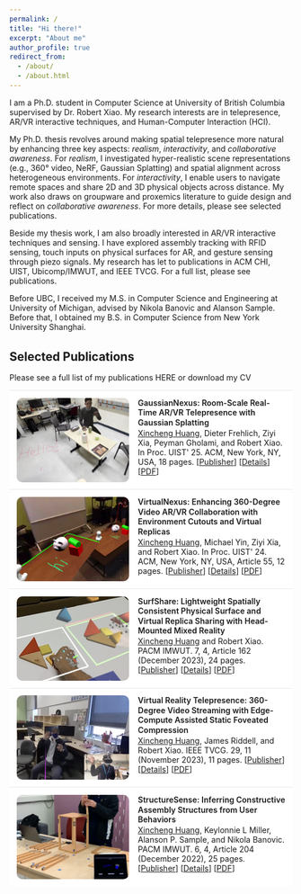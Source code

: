 ```yaml
---
permalink: /
title: "Hi there!"
excerpt: "About me"
author_profile: true
redirect_from: 
  - /about/
  - /about.html
---
```


I am a Ph.D. student in Computer Science at <a href="https://www.ubc.ca/" style="text-decoration:none" target="_blank">University of British Columbia</a> supervised by Dr. <a href="https://www.robertxiao.ca/" style="text-decoration:none" target="_blank">Robert Xiao</a>. My research interests are in telepresence, AR/VR interactive techniques, and Human-Computer Interaction (HCI).

My Ph.D. thesis revolves around making spatial telepresence more natural by enhancing three key aspects: *realism*, *interactivity*, and *collaborative awareness*. For *realism*, I investigated hyper-realistic scene representations (e.g., 360° video, NeRF, Gaussian Splatting) and spatial alignment across heterogeneous environments. For *interactivity*, I enable users to navigate remote spaces and share 2D and 3D physical objects across distance. My work also draws on groupware and proxemics literature to guide design and reflect on *collaborative awareness*. For more details, please see <a href="#selected-publications" style="text-decoration:none">selected publications</a>.

Beside my thesis work, I am also broadly interested in AR/VR interactive techniques and sensing. I have explored assembly tracking with RFID sensing, touch inputs on physical surfaces for AR, and gesture sensing through piezo signals. My research has let to publications in ACM CHI, UIST, Ubicomp/IMWUT, and IEEE TVCG. For a full list, please see <a href="/publications" style="text-decoration:none">publications</a>. 

Before UBC, I received my M.S. in Computer Science and Engineering at <a href="https://umich.edu/" style="text-decoration:none" target="_blank">University of Michigan</a>, advised by <a href="http://www.nikolabanovic.net/" style="text-decoration:none" target="_blank">Nikola Banovic</a> and <a href="https://www.alansonsample.com/" style="text-decoration:none" target="_blank">Alanson Sample</a>. Before that, I obtained my B.S. in Computer Science from <a href="https://shanghai.nyu.edu/" style="text-decoration:none" target="_blank">New York University Shanghai</a>.

 <!-- During my leisure time, I enjoy playing guitar and tennis. -->

<!-- ===================== Selected Publications ===================== -->
<style>
  .pubs { margin: 2rem 0 2.5rem; }
  .pubs h2 { margin-bottom: 1rem; }
  .pub-item {
    display: flex; gap: 1rem; align-items: flex-start;
    padding: 0.8rem; border-top: solid; border-width: 1px 0 0 0; border-color: var(--border, #e5e7eb);
    background: var(--bg, #fff);
    /* margin-bottom: 0.9rem; */
  }
  .pub-thumb {
    flex: 0 0 200px; width: 200px; height: 150px; overflow: hidden; border-radius: 10px;
    background: #f3f4f6;
  }
  .pub-thumb img { width: 100%; height: 100%; object-fit: cover; display: block; }
  .pub-body { flex: 1; min-width: 0; }
  .pub-title {
    font-weight: 600; margin: 0 0 0.1rem; line-height: 1.25;
  }
  .pub-desc { margin: 0 0 0.1rem; }
  .pub-cite {
    font-size: 0.95em; color: #4b5563; margin: 0;
  }
  /* Light/Dark variables (optional)
  @media (prefers-color-scheme: dark) {
    .pub-item { --bg: #0b0f18; --border: #1f2937; }
    .pub-cite { color: #9ca3af; }
  } */
  /* Small screens */
  @media (max-width: 600px) {
    .pub-item { flex-direction: column; }
    .pub-thumb { width: 100%; height: 160px; }
  }
</style>

<div class="pubs" id="selected-publications">
  <h2>Selected Publications</h2>
  <p>Please see a full list of my publications <a href="/publications" style="text-decoration:none">HERE</a> or download my <a href="/files/xincheng_huang_cv.pdf" style="text-decoration:none">CV</a></p>

  <!-- GaussianNexus (UIST 2025) -->
  <div class="pub-item">
    <a class="pub-thumb" href="/publications/gaussiannexus">
      <img src="/images/thumbnails/gaussiannexus_tn.png" alt="GaussianNexus thumbnail">
    </a>
    <div class="pub-body">
      <p class="pub-title">
        <a href="/publications/gaussiannexus" style="text-decoration:none">GaussianNexus: Room-Scale Real-Time AR/VR Telepresence with Gaussian Splatting</a>
      </p>
      <p class="pub-desc"><u>Xincheng Huang</u>, Dieter Frehlich, Ziyi Xia, Peyman Gholami, and Robert Xiao. In Proc. UIST' 25. ACM, New York, NY, USA, 18 pages. [<a href="https://doi.org/10.1145/3746059.3747693">Publisher</a>] [<a href="/publications/gaussiannexus">Details</a>] [<a href="/files/7-gaussiannexus.pdf">PDF</a>]</p>
    </div>
  </div>

  <!-- VirtualNexus (UIST 2024) -->
  <div class="pub-item">
    <a class="pub-thumb" href="/publications/virtual-nexus">
      <img src="/images/thumbnails/virtualnexus_tn.png" alt="VirtualNexus thumbnail">
    </a>
    <div class="pub-body">
      <p class="pub-title">
        <a href="/publications/virtual-nexus" style="text-decoration:none">VirtualNexus: Enhancing 360-Degree Video AR/VR Collaboration with Environment Cutouts and Virtual Replicas</a>
      </p>
      <p class="pub-desc"><u>Xincheng Huang</u>, Michael Yin, Ziyi Xia, and Robert Xiao. In Proc. UIST' 24. ACM, New York, NY, USA, Article 55, 12 pages. [<a href="https://doi.org/10.1145/3654777.3676377">Publisher</a>] [<a href="/publications/virtual-nexus">Details</a>] [<a href="/files/4-virtualnexus.pdf">PDF</a>]</p>
    </div>
  </div>

  <!-- SurfShare (IMWUT 2023) -->
  <div class="pub-item">
    <a class="pub-thumb" href="/publications/surf-share">
      <img src="/images/thumbnails/surfshare_tn.jpeg" alt="SurfShare thumbnail">
    </a>
    <div class="pub-body">
      <p class="pub-title">
        <a href="/publications/surf-share" style="text-decoration:none">SurfShare: Lightweight Spatially Consistent Physical Surface and Virtual Replica Sharing with Head-Mounted Mixed Reality</a>
      </p>
      <p class="pub-desc"><u>Xincheng Huang</u> and Robert Xiao. PACM IMWUT. 7, 4, Article 162 (December 2023), 24 pages. [<a href="https://doi.org/10.1145/3631418">Publisher</a>] [<a href="/publications/surf-share">Details</a>] [<a href="/files/3-surfshare.pdf">PDF</a>]</p>
    </div>
  </div>

  <!-- VR Telepresence (TVCG 2023) -->
  <div class="pub-item">
    <a class="pub-thumb" href="/publications/vr-telepresence">
      <img src="/images/thumbnails/vrtelepresence_tb.png" alt="VR Telepresence thumbnail">
    </a>
    <div class="pub-body">
      <p class="pub-title">
        <a href="/publications/vr-telepresence" style="text-decoration:none">Virtual Reality Telepresence: 360-Degree Video Streaming with Edge-Compute Assisted Static Foveated Compression</a>
      </p>
      <p class="pub-desc"><u>Xincheng Huang</u>, James Riddell, and Robert Xiao. IEEE TVCG. 29, 11 (November 2023), 11 pages. [<a href="https://doi.org/10.1109/TVCG.2023.3320255">Publisher</a>] [<a href="/publications/vr-telepresence">Details</a>] [<a href="/files/2-vrtelepresence.pdf">PDF</a>]</p>
    </div>
  </div>

  <!-- StructureSense (IMWUT 2022) -->
  <div class="pub-item">
    <a class="pub-thumb" href="/publications/structuresense">
      <img src="/images/thumbnails/structuresense_tn.png" alt="StructureSense thumbnail">
    </a>
    <div class="pub-body">
      <p class="pub-title">
        <a href="/publications/structuresense" style="text-decoration:none">StructureSense: Inferring Constructive Assembly Structures from User Behaviors</a>
      </p>
      <p class="pub-desc"><u>Xincheng Huang</u>, Keylonnie L Miller, Alanson P. Sample, and Nikola Banovic. PACM IMWUT. 6, 4, Article 204 (December 2022), 25 pages. [<a href="https://doi.org/10.1145/3570343">Publisher</a>] [<a href="/publications/structuresense">Details</a>] [<a href="/files/1-structuresense.pdf">PDF</a>]</p>
    </div>
  </div>
</div>
<!-- =================== End Selected Publications =================== -->
